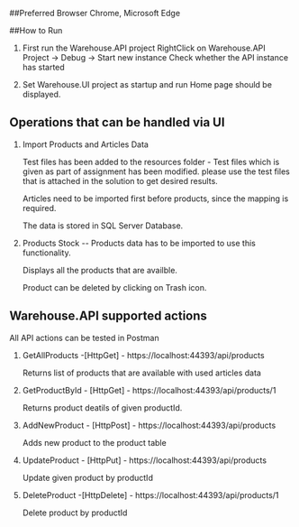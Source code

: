 

##Preferred Browser
 Chrome, Microsoft Edge

##How to Run
1. First run the Warehouse.API project 
    RightClick on Warehouse.API Project -> Debug -> Start new instance
    Check whether the API instance has started

2. Set Warehouse.UI project as startup and run
     Home page should be displayed.

## Operations that can be handled via UI

1. Import Products and Articles Data
     
     Test files has been added to the resources folder - Test files which is given as part of assignment has been modified. please use the test files that is attached in the solution to get desired results. 

     Articles need to be imported first before products, since the mapping is required.

     The data is stored in SQL Server Database. 

2. Products Stock -- 
      Products data has to be imported to use this functionality.

      Displays all the products that are availble.

      Product can be deleted by clicking on Trash icon. 


## Warehouse.API supported actions
  All API actions can be tested in Postman

  1. GetAllProducts -[HttpGet] - https://localhost:44393/api/products
      
      Returns list of products that are available with used articles data

  2. GetProductById - [HttpGet] - https://localhost:44393/api/products/1

      Returns product deatils of given productId.

  3. AddNewProduct - [HttpPost] - https://localhost:44393/api/products
  
      Adds new product to the product table
  
  4. UpdateProduct - [HttpPut] -  https://localhost:44393/api/products
      
      Update given product by productId

  5. DeleteProduct -[HttpDelete] - https://localhost:44393/api/products/1
      
      Delete product by productId


      
   
